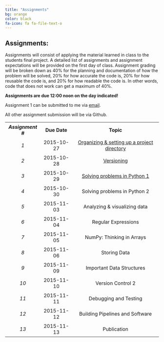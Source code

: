 ```yaml
---
title: "Assignments"
bg: orange
color: black
fa-icon: fa fa-file-text-o
---
```


## Assignments:

Assignments will consist of applying the material learned in class to the students final 
project. A detailed list of assignments and assignment expectations will be provided on 
the first day of class. Assignment grading will be broken down as 40% for the planning and 
documentation of how the problem will be solved, 20% for how accurate the code is, 20% 
for how reusable the code is, and 20% for how readable the code is. In other words, code 
that does not work can get a maximum of 40%.

**Assignments are due 12:00 noon on the day indicated!**

Assignment 1 can be submitted to me via [email](mailto:tiffany.timbers@gmail.com). 

All other assignment submission will be via Github.

<center>
<table>
<tr>
    <th style="padding: 5px;" align="center" valign="middle"><i>Assignment #</i></td>
    <th style="padding: 5px;" align="center" valign="middle">Due Date</td> 
    <th style="padding: 5px;" align="center" valign="middle">Topic</td>
  </tr>
  <tr>
    <td style="padding: 5px;" align="center" valign="middle"><i>1</i></td>
    <td style="padding: 5px;" align="center" valign="middle">2015-10-27 </td> 
    <td style="padding: 5px;" align="center" valign="middle"><a href="https://github.com/PHY3009/PHY3009-2015/blob/gh-pages/assignments/assignment_1.md">Organizing & setting up a project directory</a></td>
  </tr>
  <tr>
    <td style="padding: 5px;" align="center" valign="middle"><i>2</i></td>
    <td style="padding: 5px;" align="center" valign="middle">2015-10-28 </td> 
    <td style="padding: 5px;" align="center" valign="middle"><a href="https://github.com/PHY3009/PHY3009-2015/blob/gh-pages/assignments/assignment_2.md">Versioning</a></td>
  </tr>
  <tr>
    <td style="padding: 5px;" align="center" valign="middle"><i>3</i></td>
    <td style="padding: 5px;" align="center" valign="middle">2015-10-29 </td> 
    <td style="padding: 5px;" align="center" valign="middle"><a href="https://github.com/PHY3009/PHY3009-2015/blob/gh-pages/assignments/assignment_3.md">Solving problems in Python 1</a></td>
  </tr>
  <tr>
    <td style="padding: 5px;" align="center" valign="middle"><i>4</i></td>
    <td style="padding: 5px;" align="center" valign="middle">2015-10-30 </td> 
    <td style="padding: 5px;" align="center" valign="middle">Solving problems in Python 2</td>
  </tr>
  <tr>
    <td style="padding: 5px;" align="center" valign="middle"><i>5</i></td>
    <td style="padding: 5px;" align="center" valign="middle">2015-11-03 </td> 
    <td style="padding: 5px;" align="center" valign="middle">Analyzing & visualizing data</td>
  </tr>
  <tr>
    <td style="padding: 5px;" align="center" valign="middle"><i>6</i></td>
    <td style="padding: 5px;" align="center" valign="middle">2015-11-04 </td> 
    <td style="padding: 5px;" align="center" valign="middle">Regular Expressions</td>
  </tr>
  <tr>
    <td style="padding: 5px;" align="center" valign="middle"><i>7</i></td>
    <td style="padding: 5px;" align="center" valign="middle">2015-11-05 </td> 
    <td style="padding: 5px;" align="center" valign="middle">NumPy: Thinking in Arrays</td>
  </tr>
  <tr>
    <td style="padding: 5px;" align="center" valign="middle"><i>8</i></td>
    <td style="padding: 5px;" align="center" valign="middle">2015-11-06 </td> 
    <td style="padding: 5px;" align="center" valign="middle">Storing Data</td>
  </tr>
  <tr>
    <td style="padding: 5px;" align="center" valign="middle"><i>9</i></td>
    <td style="padding: 5px;" align="center" valign="middle">2015-11-09 </td> 
    <td style="padding: 5px;" align="center" valign="middle">Important Data Structures</td>
  </tr>
  <tr>
    <td style="padding: 5px;" align="center" valign="middle"><i>10</i></td>
    <td style="padding: 5px;" align="center" valign="middle">2015-11-10 </td> 
    <td style="padding: 5px;" align="center" valign="middle">Version Control 2</td>
  </tr>
  <tr>
    <td style="padding: 5px;" align="center" valign="middle"><i>11</i></td>
    <td style="padding: 5px;" align="center" valign="middle">2015-11-11 </td> 
    <td style="padding: 5px;" align="center" valign="middle">Debugging and Testing</td>
  </tr>
  <tr>
    <td style="padding: 5px;" align="center" valign="middle"><i>12</i></td>
    <td style="padding: 5px;" align="center" valign="middle">2015-11-12 </td> 
    <td style="padding: 5px;" align="center" valign="middle">Building Pipelines and Software</td>
  </tr>
  <tr>
    <td style="padding: 5px;" align="center" valign="middle"><i>13</i></td>
    <td style="padding: 5px;" align="center" valign="middle">2015-11-13 </td> 
    <td style="padding: 5px;" align="center" valign="middle">Publication</td>
  </tr>
</table>
</center>  
